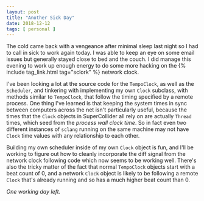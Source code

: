 ```yaml
---
layout: post
title: "Another Sick Day"
date: 2018-12-12
tags: [ personal ]
---
```


The cold came back with a vengeance after minimal sleep last night so I had to
call in sick to work again today. I was able to keep an eye on some email issues
but generally stayed close to bed and the couch. I did manage this evening to
work up enough energy to do some more hacking on the
{% include tag_link.html tag="sclork" %} network clock.

I've been looking a lot at the source code for the `TempoClock`, as well as the
`Scheduler`, and tinkering with implementing my own `Clock` subclass, with
methods similar to `TempoClock`, that follow the timing specified by a remote
process. One thing I've learned is that keeping the system times in sync between
computers across the net isn't particularly useful, because the times that the
`Clock` objects in SuperCollider all rely on are actually `Thread` times, which
seed from the *process wall clock time*. So in fact even two different instances
of `sclang` running on the same machine may not have `Clock` time values with
any relationship to each other.

Building my own scheduler inside of my own `Clock` object is fun, and I'll be
working to figure out how to cleanly incorporate the diff signal from the
network clock following code which now seems to be working well. There's also
the tricky matter of the fact that normal `TempoClock` objects start with a
beat count of 0, and a network `Clock` object is likely to be following a remote
`Clock` that's already running and so has a much higher beat count than 0.

*One working day left.*

